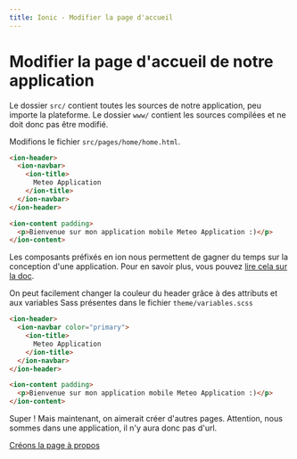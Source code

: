 ```yaml
---
title: Ionic - Modifier la page d'accueil
---
```


# Modifier la page d'accueil de notre application

Le dossier ```src/``` contient toutes les sources de notre application, peu importe la plateforme. Le dossier ```www/``` contient les sources compilées et ne doit donc pas être modifié.

Modifions le fichier ```src/pages/home/home.html```.

```html
<ion-header>
  <ion-navbar>
    <ion-title>
      Meteo Application
    </ion-title>
  </ion-navbar>
</ion-header>

<ion-content padding>
  <p>Bienvenue sur mon application mobile Meteo Application :)</p>
</ion-content>
```

Les composants préfixés en ion nous permettent de gagner du temps sur la conception d'une application. Pour en savoir plus, vous pouvez <a href="https://ionicframework.com/docs/api/components/content/Content/" target="_blank">lire cela sur la doc</a>.

On peut facilement changer la couleur du header grâce à des attributs et aux variables Sass présentes dans le fichier ```theme/variables.scss```

```html
<ion-header>
  <ion-navbar color="primary">
    <ion-title>
      Meteo Application
    </ion-title>
  </ion-navbar>
</ion-header>

<ion-content padding>
  <p>Bienvenue sur mon application mobile Meteo Application :)</p>
</ion-content>
```

Super ! Mais maintenant, on aimerait créer d'autres pages. Attention, nous sommes dans une application, il n'y aura donc pas d'url.

[Créons la page à propos](creons-la-page-a-propos.html)
